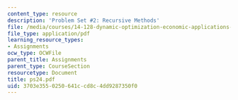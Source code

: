 ```yaml
---
content_type: resource
description: 'Problem Set #2: Recursive Methods'
file: /media/courses/14-128-dynamic-optimization-economic-applications-recursive-methods-spring-2003/3703e3550250641ccd8c4dd9287350f0_ps24.pdf
file_type: application/pdf
learning_resource_types:
- Assignments
ocw_type: OCWFile
parent_title: Assignments
parent_type: CourseSection
resourcetype: Document
title: ps24.pdf
uid: 3703e355-0250-641c-cd8c-4dd9287350f0
---
```

